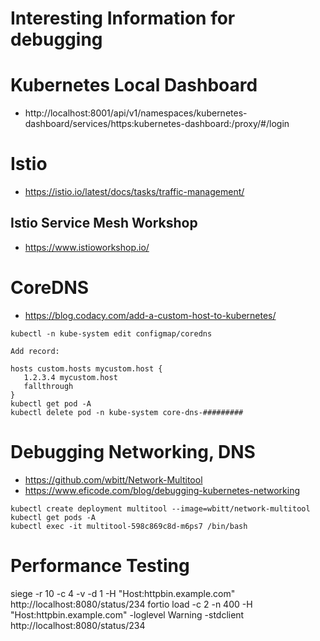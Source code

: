 # Interesting Information for debugging

# Kubernetes Local Dashboard
- http://localhost:8001/api/v1/namespaces/kubernetes-dashboard/services/https:kubernetes-dashboard:/proxy/#/login

# Istio

- https://istio.io/latest/docs/tasks/traffic-management/

## Istio Service Mesh Workshop
- https://www.istioworkshop.io/

# CoreDNS
- https://blog.codacy.com/add-a-custom-host-to-kubernetes/
```
kubectl -n kube-system edit configmap/coredns

Add record:

hosts custom.hosts mycustom.host {
   1.2.3.4 mycustom.host
   fallthrough
}
kubectl get pod -A
kubectl delete pod -n kube-system core-dns-#########
```

# Debugging Networking, DNS

- https://github.com/wbitt/Network-Multitool
- https://www.eficode.com/blog/debugging-kubernetes-networking

```aidl
kubectl create deployment multitool --image=wbitt/network-multitool
kubectl get pods -A
kubectl exec -it multitool-598c869c8d-m6ps7 /bin/bash

```

# Performance Testing

siege -r 10 -c 4 -v -d 1 -H "Host:httpbin.example.com" http://localhost:8080/status/234
fortio load -c 2 -n 400 -H "Host:httpbin.example.com" -loglevel Warning -stdclient http://localhost:8080/status/234

